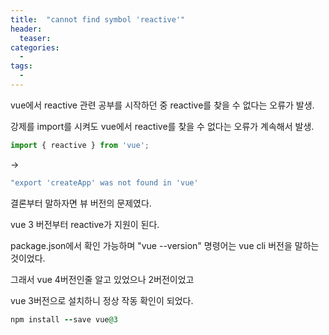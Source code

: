 ```yaml
---
title:  "cannot find symbol 'reactive'"
header:
  teaser: 
categories: 
  - 
tags:
  - 
---
```


vue에서 reactive 관련 공부를 시작하던 중 reactive를 찾을 수 없다는 오류가 발생.

강제를 import를 시켜도 vue에서 reactive를 찾을 수 없다는 오류가 계속해서 발생.

```javascript
import { reactive } from 'vue';
```

->

```ruby
"export 'createApp' was not found in 'vue'
```

결론부터 말하자면 뷰 버전의 문제였다.

vue 3 버전부터 reactive가 지원이 된다.

package.json에서 확인 가능하며 "vue --version" 명령어는 vue cli 버전을 말하는 것이었다.

그래서 vue 4버전인줄 알고 있었으나 2버전이었고

vue 3버전으로 설치하니 정상 작동 확인이 되었다.

```ruby
npm install --save vue@3
```
